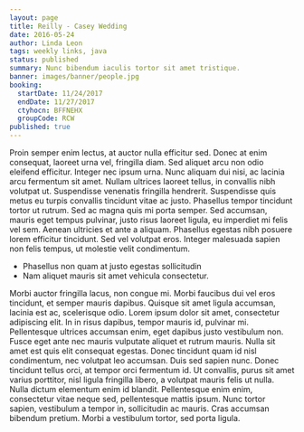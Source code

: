 ```yaml
---
layout: page
title: Reilly - Casey Wedding
date: 2016-05-24
author: Linda Leon
tags: weekly links, java
status: published
summary: Nunc bibendum iaculis tortor sit amet tristique.
banner: images/banner/people.jpg
booking:
  startDate: 11/24/2017
  endDate: 11/27/2017
  ctyhocn: BFFNEHX
  groupCode: RCW
published: true
---
```

Proin semper enim lectus, at auctor nulla efficitur sed. Donec at enim consequat, laoreet urna vel, fringilla diam. Sed aliquet arcu non odio eleifend efficitur. Integer nec ipsum urna. Nunc aliquam dui nisi, ac lacinia arcu fermentum sit amet. Nullam ultrices laoreet tellus, in convallis nibh volutpat ut. Suspendisse venenatis fringilla hendrerit. Suspendisse quis metus eu turpis convallis tincidunt vitae ac justo. Phasellus tempor tincidunt tortor ut rutrum. Sed ac magna quis mi porta semper. Sed accumsan, mauris eget tempus pulvinar, justo risus laoreet ligula, eu imperdiet mi felis vel sem. Aenean ultricies et ante a aliquam. Phasellus egestas nibh posuere lorem efficitur tincidunt. Sed vel volutpat eros. Integer malesuada sapien non felis tempus, ut molestie velit condimentum.

* Phasellus non quam at justo egestas sollicitudin
* Nam aliquet mauris sit amet vehicula consectetur.

Morbi auctor fringilla lacus, non congue mi. Morbi faucibus dui vel eros tincidunt, et semper mauris dapibus. Quisque sit amet ligula accumsan, lacinia est ac, scelerisque odio. Lorem ipsum dolor sit amet, consectetur adipiscing elit. In in risus dapibus, tempor mauris id, pulvinar mi. Pellentesque ultrices accumsan enim, eget dapibus justo vestibulum non. Fusce eget ante nec mauris vulputate aliquet et rutrum mauris. Nulla sit amet est quis elit consequat egestas. Donec tincidunt quam id nisl condimentum, nec volutpat leo accumsan.
Duis sed sapien nunc. Donec tincidunt tellus orci, at tempor orci fermentum id. Ut convallis, purus sit amet varius porttitor, nisl ligula fringilla libero, a volutpat mauris felis ut nulla. Nulla dictum elementum enim id blandit. Pellentesque enim enim, consectetur vitae neque sed, pellentesque mattis ipsum. Nunc tortor sapien, vestibulum a tempor in, sollicitudin ac mauris. Cras accumsan bibendum pretium. Morbi a vestibulum tortor, sed porta ligula.
